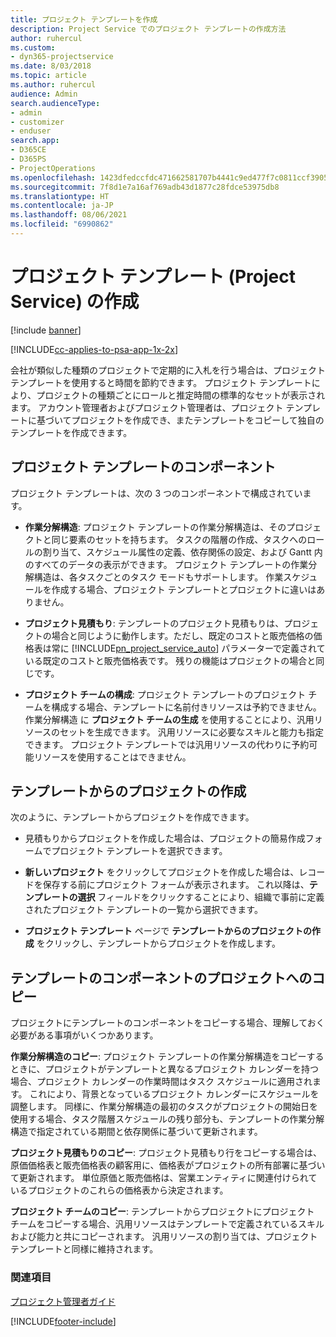 ```yaml
---
title: プロジェクト テンプレートを作成
description: Project Service でのプロジェクト テンプレートの作成方法
author: ruhercul
ms.custom:
- dyn365-projectservice
ms.date: 8/03/2018
ms.topic: article
ms.author: ruhercul
audience: Admin
search.audienceType:
- admin
- customizer
- enduser
search.app:
- D365CE
- D365PS
- ProjectOperations
ms.openlocfilehash: 1423dfedccfdc471662581707b4441c9ed477f7c0811ccf3905af8c59f774f77
ms.sourcegitcommit: 7f8d1e7a16af769adb43d1877c28fdce53975db8
ms.translationtype: HT
ms.contentlocale: ja-JP
ms.lasthandoff: 08/06/2021
ms.locfileid: "6990862"
---
```

# <a name="create-a-project-template-project-service"></a>プロジェクト テンプレート (Project Service) の作成

[!include [banner](../includes/psa-now-project-operations.md)]

[!INCLUDE[cc-applies-to-psa-app-1x-2x](../includes/cc-applies-to-psa-app-1x-2x.md)]

会社が類似した種類のプロジェクトで定期的に入札を行う場合は、プロジェクト テンプレートを使用すると時間を節約できます。 プロジェクト テンプレートにより、プロジェクトの種類ごとにロールと推定時間の標準的なセットが表示されます。 アカウント管理者およびプロジェクト管理者は、プロジェクト テンプレートに基づいてプロジェクトを作成でき、またテンプレートをコピーして独自のテンプレートを作成できます。  
  
## <a name="components-of-project-template"></a>プロジェクト テンプレートのコンポーネント
 プロジェクト テンプレートは、次の 3 つのコンポーネントで構成されています。  
  
- **作業分解構造**: プロジェクト テンプレートの作業分解構造は、そのプロジェクトと同じ要素のセットを持ちます。 タスクの階層の作成、タスクへのロールの割り当て、スケジュール属性の定義、依存関係の設定、および Gantt 内のすべてのデータの表示ができます。 プロジェクト テンプレートの作業分解構造は、各タスクごとのタスク モードもサポートします。 作業スケジュールを作成する場合、プロジェクト テンプレートとプロジェクトに違いはありません。  
  
- **プロジェクト見積もり**: テンプレートのプロジェクト見積もりは、プロジェクトの場合と同じように動作します。ただし、既定のコストと販売価格の価格表は常に [!INCLUDE[pn_project_service_auto](../includes/pn-project-service-auto.md)] パラメーターで定義されている既定のコストと販売価格表です。 残りの機能はプロジェクトの場合と同じです。  
  
- **プロジェクト チームの構成**: プロジェクト テンプレートのプロジェクト チームを構成する場合、テンプレートに名前付きリソースは予約できません。 作業分解構造 に **プロジェクト チームの生成** を使用することにより、汎用リソースのセットを生成できます。 汎用リソースに必要なスキルと能力も指定できます。 プロジェクト テンプレートでは汎用リソースの代わりに予約可能リソースを使用することはできません。  
  
## <a name="create-a-project-from-a-template"></a>テンプレートからのプロジェクトの作成  
 次のように、テンプレートからプロジェクトを作成できます。  
  
-   見積もりからプロジェクトを作成した場合は、プロジェクトの簡易作成フォームでプロジェクト テンプレートを選択できます。  
  
-   **新しいプロジェクト** をクリックしてプロジェクトを作成した場合は、レコードを保存する前にプロジェクト フォームが表示されます。 これ以降は、**テンプレートの選択** フィールドをクリックすることにより、組織で事前に定義されたプロジェクト テンプレートの一覧から選択できます。  
  
-   **プロジェクト テンプレート** ページで **テンプレートからのプロジェクトの作成** をクリックし、テンプレートからプロジェクトを作成します。  
  
## <a name="copying-components-of-a-template-to-a-project"></a>テンプレートのコンポーネントのプロジェクトへのコピー  
 プロジェクトにテンプレートのコンポーネントをコピーする場合、理解しておく必要がある事項がいくつかあります。  
  
 **作業分解構造のコピー**: プロジェクト テンプレートの作業分解構造をコピーするときに、プロジェクトがテンプレートと異なるプロジェクト カレンダーを持つ場合、プロジェクト カレンダーの作業時間はタスク スケジュールに適用されます。 これにより、背景となっているプロジェクト カレンダーにスケジュールを調整します。 同様に、作業分解構造の最初のタスクがプロジェクトの開始日を使用する場合、タスク階層スケジュールの残り部分も、テンプレートの作業分解構造で指定されている期間と依存関係に基づいて更新されます。  
  
 **プロジェクト見積もりのコピー**: プロジェクト見積もり行をコピーする場合は、原価価格表と販売価格表の顧客用に、価格表がプロジェクトの所有部署に基づいて更新されます。 単位原価と販売価格は、営業エンティティに関連付けられているプロジェクトのこれらの価格表から決定されます。  
  
 **プロジェクト チームのコピー**: テンプレートからプロジェクトにプロジェクト チームをコピーする場合、汎用リソースはテンプレートで定義されているスキルおよび能力と共にコピーされます。 汎用リソースの割り当ては、プロジェクト テンプレートと同様に維持されます。  
  
### <a name="see-also"></a>関連項目  
 [プロジェクト管理者ガイド](../psa/project-manager-guide.md)


[!INCLUDE[footer-include](../includes/footer-banner.md)]